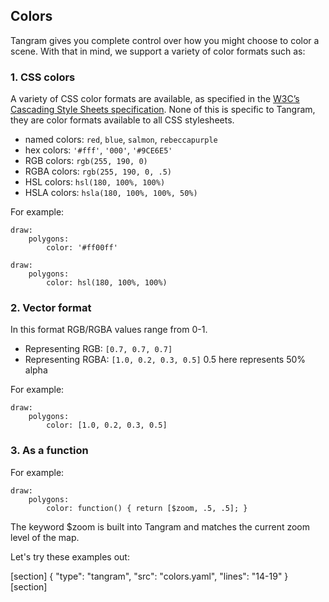 ## Colors

Tangram gives you complete control over how you might choose to color a scene. With that in mind, we support a variety of color formats such as:

### 1. CSS colors

A variety of CSS color formats are available, as specified in the [W3C’s Cascading Style Sheets specification](http://www.w3schools.com/cssref/css_colors_legal.asp). None of this is specific to Tangram, they are color formats available to all CSS stylesheets.

* named colors: `red`, `blue`, `salmon`, `rebeccapurple`
* hex colors: `'#fff'`, `'000'`, `'#9CE6E5'`
* RGB colors: `rgb(255, 190, 0)`
* RGBA colors: `rgb(255, 190, 0, .5)`
* HSL colors: `hsl(180, 100%, 100%)`
* HSLA colors: `hsla(180, 100%, 100%, 50%)`

For example:
<pre class="no-margin"><code class="language-yaml">draw:
    polygons:
        color: '#ff00ff'
</pre></code>
<pre class="no-margin"><code class="language-yaml">draw:
    polygons:
        color: hsl(180, 100%, 100%)
</pre></code>

### 2. Vector format

In this format RGB/RGBA values range from  0-1.

* Representing RGB: `[0.7, 0.7, 0.7]`
* Representing RGBA: `[1.0, 0.2, 0.3, 0.5]` 0.5 here represents 50% alpha

For example:
<pre class="no-margin"><code class="language-yaml">draw:
    polygons:
        color: [1.0, 0.2, 0.3, 0.5]
</pre></code>

### 3. As a function

For example:
<pre class="no-margin"><code class="language-yaml">draw:
    polygons:
        color: function() { return [$zoom, .5, .5]; }
</pre></code>

<div class='alert alert-warning'>
The keyword $zoom is built into Tangram and matches the current zoom level of the map.
</div>

Let's try these examples out:

[section]
{ "type": "tangram", "src": "colors.yaml", "lines": "14-19" }
[section]
